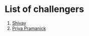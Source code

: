 # List of challengers

1. [Shivay](https://github.com/shivaylamba)
2. [Priya Pramanick](https://github.com/priya-172)
